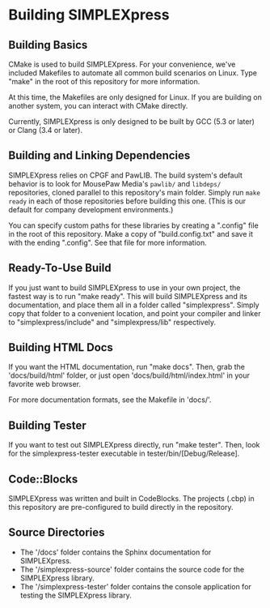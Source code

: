 # Building SIMPLEXpress

Building Basics
----------------------
CMake is used to build SIMPLEXpress. For your convenience,
we've included Makefiles to automate all common build scenarios on Linux.
Type "make" in the root of this repository for more information.

At this time, the Makefiles are only designed for Linux. If you are building
on another system, you can interact with CMake directly.

Currently, SIMPLEXpress is only designed to be built by GCC (5.3 or later) or
Clang (3.4 or later).

## Building and Linking Dependencies

SIMPLEXpress relies on CPGF and PawLIB. The build system's default
behavior is to look for MousePaw Media's `pawlib/` and `libdeps/` repositories,
cloned parallel to this repository's main folder. Simply run `make ready` in each
of those repositories before building this one.
(This is our default for company development environments.)

You can specify custom paths for these libraries by creating a ".config" file
in the root of this repository. Make a copy of "build.config.txt" and save it
with the ending ".config". See that file for more information.

## Ready-To-Use Build

If you just want to build SIMPLEXpress to use in your own project, the fastest way
is to run "make ready". This will build SIMPLEXpress and its documentation,
and place them all in a folder called "simplexpress". Simply copy that folder to
a convenient location, and point your compiler and linker to "simplexpress/include"
and "simplexpress/lib" respectively.

## Building HTML Docs

If you want the HTML documentation, run "make docs". Then, grab the 'docs/build/html'
folder, or just open 'docs/build/html/index.html' in your favorite web browser.

For more documentation formats, see the Makefile in 'docs/'.

## Building Tester

If you want to test out SIMPLEXpress directly, run "make tester". Then, look
for the simplexpress-tester executable in tester/bin/[Debug/Release].

## Code::Blocks

SIMPLEXpress was written and built in CodeBlocks. The projects (.cbp) in this
repository are pre-configured to build directly in the repository.

## Source Directories

- The '/docs' folder contains the Sphinx documentation for SIMPLEXpress.
- The '/simplexpress-source' folder contains the source code for the
  SIMPLEXpress library.
- The '/simplexpress-tester' folder contains the console application for
  testing the SIMPLEXpress library.
